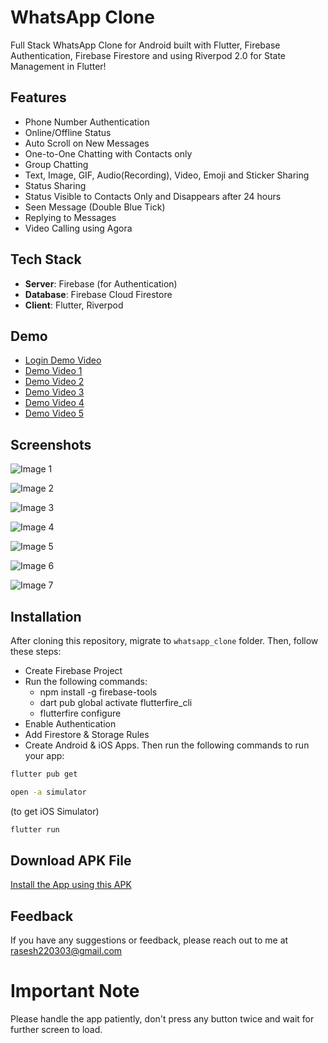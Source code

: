 # WhatsApp Clone

Full Stack WhatsApp Clone for Android built with Flutter, Firebase Authentication, Firebase Firestore and using Riverpod 2.0 for State Management in Flutter!

## Features

- Phone Number Authentication
- Online/Offline Status
- Auto Scroll on New Messages
- One-to-One Chatting with Contacts only
- Group Chatting
- Text, Image, GIF, Audio(Recording), Video, Emoji and Sticker Sharing
- Status Sharing
- Status Visible to Contacts Only and Disappears after 24 hours
- Seen Message (Double Blue Tick)
- Replying to Messages
- Video Calling using Agora

## Tech Stack

- **Server**: Firebase (for Authentication)
- **Database**: Firebase Cloud Firestore
- **Client**: Flutter, Riverpod

## Demo

- [Login Demo Video](https://drive.google.com/file/d/1ObAngJGvobq9d1fI9Dx98j569j35mSO_/view?usp=sharing)
- [Demo Video 1](https://drive.google.com/file/d/1zXm9dVLoETdLvvZ__ZBEInt7S6oypNft/view?usp=sharing)
- [Demo Video 2](https://drive.google.com/file/d/1zQ3yRuaP05kdB9tH94Hor7-cYZ9yegiU/view?usp=sharing)
- [Demo Video 3](https://drive.google.com/file/d/1zBp8cRdPMTJIsV7oRPkUdWUF5aI1S9F8/view?usp=sharing)
- [Demo Video 4](https://drive.google.com/file/d/1z-rMyjLXO1jyythNLCCvGvf4TBu6hpsw/view?usp=sharing)
- [Demo Video 5](https://drive.google.com/file/d/1ze5gHEQZ6EHUkP72tT1W75wQdhx5Cs00/view?usp=sharing)

## Screenshots

![Image 1](https://drive.google.com/uc?export=view&id=1CtcswRMd98sXfqPH9DSU2ewVIXwoOGsq)

![Image 2](https://drive.google.com/uc?export=view&id=1Qu3r7LBjWcr69__xaJvbH62C0kb3Q84l)

![Image 3](https://drive.google.com/uc?export=view&id=1IQwfNAJRX9djx9dUykuq4wijs_VkNep1)

![Image 4](https://drive.google.com/uc?export=view&id=1gzcpApZqSNlF1_okVmsEYm_tHxzC_3Cx)

![Image 5](https://drive.google.com/uc?export=view&id=17VgYtWGKotrMd-70nhKkN0sAIVzXL2ti)

![Image 6](https://drive.google.com/uc?export=view&id=1ZBx6M_rZz76I0x0eh5LK0PtMYcNmd_9t)

![Image 7](https://drive.google.com/uc?export=view&id=1KvN24xl0SDVk7IFOO5zFIbFN2FjMW2Y9)

## Installation
After cloning this repository, migrate to ```whatsapp_clone``` folder. Then, follow these steps:
- Create Firebase Project
- Run the following commands:
  - npm install -g firebase-tools
  - dart pub global activate flutterfire_cli
  - flutterfire configure
- Enable Authentication
- Add Firestore & Storage Rules
- Create Android & iOS Apps.
Then run the following commands to run your app:
```bash
flutter pub get
```
```bash
open -a simulator
``` 
(to get iOS Simulator)

```bash
flutter run
```

## Download APK File

[Install the App using this APK](https://drive.google.com/file/d/1KNp6lC9iWPkSJhQw7wZ4cMF0gp_ei3Ga/view?usp=sharing)

## Feedback

If you have any suggestions or feedback, please reach out to me at rasesh220303@gmail.com

# Important Note

Please handle the app patiently, don't press any button twice and wait for further screen to load.

